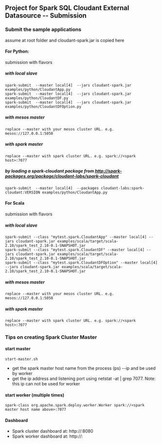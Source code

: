 ## Project for Spark SQL Cloudant External Datasource -- Submission

### Submit the sample applications

assume at root folder and cloudant-spark.jar is copied here

#### For Python:

submission with flavors

##### with local slave
		
	spark-submit  --master local[4]  --jars cloudant-spark.jar examples/python/CloudantApp.py
	spark-submit  --master local[4]  --jars cloudant-spark.jar examples/python/CloudantDF.py
	spark-submit  --master local[4]  --jars cloudant-spark.jar examples/python/CloudantDFOption.py

##### with mesos master
		
	replace --master with your mesos cluster URL. e.g. mesos://127.0.0.1:5050  

	
##### with spark master
		
	replace --master with spark cluster URL. e.g. spark://<spark host>:7077 
		
##### by loading a spark-cloudant package from http://spark-packages.org/package/cloudant-labs/spark-cloudant

	spark-submit  --master local[4]  --packages cloudant-labs:spark-cloudant:VERSION examples/python/CloudantApp.py


#### For Scala

submission with flavors

##### with local slave
		
	spark-submit --class "mytest.spark.CloudantApp" --master local[4] --jars cloudant-spark.jar examples/scala/target/scala-2.10/spark_test_2.10-0.1-SNAPSHOT.jar
	spark-submit --class "mytest.spark.CloudantDF" --master local[4] --jars cloudant-spark.jar examples/scala/target/scala-2.10/spark_test_2.10-0.1-SNAPSHOT.jar
	spark-submit --class "mytest.spark.CloudantDFOption" --master local[4] --jars cloudant-spark.jar examples/scala/target/scala-2.10/spark_test_2.10-0.1-SNAPSHOT.jar
	
	
##### with mesos master
		
	replace --master with your mesos cluster URL. e.g. mesos://127.0.0.1:5050  
		
		
##### with spark master
		
	replace --master with spark cluster URL. e.g. spark://<spark host>:7077 
	
	
		
### Tips on creating Spark Cluster Master

#### start master

	start-master.sh 

* get the spark master host name from the process (ps) --ip and be used by worker
* get the ip address and listening port using netstat -at | grep 7077. Note: this ip can not be used for worker


#### start worker (multiple times)
				 		 
	spark-class org.apache.spark.deploy.worker.Worker spark://<spark master host name above>:7077  


#### Dashboard

* Spark cluster dashboard at: http://<spark master host ip>:8080
* Spark worker dashboard at: http://<worker host ip>:<worker returned port>
		    
